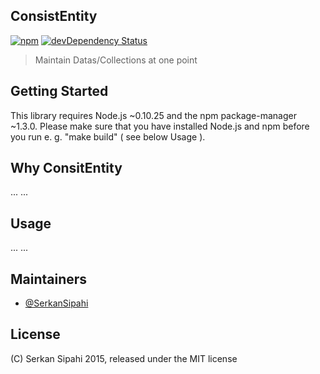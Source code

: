 ## ConsistEntity
[![npm](https://img.shields.io/npm/v/consistentity.svg?style=flat)](https://www.npmjs.com/package/consistentity)
[![devDependency Status](https://david-dm.org/SerkanSipahi/consistentity/dev-status.svg)](https://david-dm.org/SerkanSipahi/consistentity#info=devDependencies)

>Maintain Datas/Collections at one point 

## Getting Started

This library requires Node.js ~0.10.25 and the npm package-manager ~1.3.0. Please make sure that you have installed Node.js and npm before you run e. g. "make build" ( see below Usage ).

## Why ConsitEntity

...
...

## Usage

...
...

## Maintainers

* [@SerkanSipahi](https://github.com/SerkanSipahi)

## License

(C) Serkan Sipahi 2015, released under the MIT license